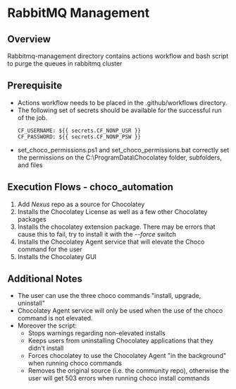 # RabbitMQ Management

## Overview
Rabbitmq-management directory contains actions workflow and bash script to purge the queues in rabbitmq cluster

## Prerequisite

* Actions workflow needs to be placed in the .github/workflows directory.
* The following set of secrets should be available for the successful run of the job.
  ```
  CF_USERNAME: ${{ secrets.CF_NONP_USR }} 
  CF_PASSWORD: ${{ secrets.CF_NONP_PSW }}
  ```
* set_choco_permissions.ps1 and set_choco_permissions.bat correctly set the permissions on the C:\ProgramData\Chocolatey folder, subfolders, and files

## Execution Flows - choco_automation
1. Add _Nexus_ repo as a source for Chocolatey
2. Installs the Chocolatey License as well as a few other Chocolatey packages
3. Installs the chocolatey extension package. There may be errors that cause this to fail, try to install it with the _--force_ switch
4. Installs the Chocolatey Agent service that will elevate the Choco command for the user
5. Installs the Chocolatey GUI

## Additional Notes
- The user can use the three choco commands "install, upgrade, uninstall"
- Chocolatey Agent service will only be used when the use of the choco command is not elevated.
- Moreover the script:
  - Stops warnings regarding non-elevated installs
  - Keeps users from uninstalling Chocolatey applications that they didn't install
  - Forces chocolatey to use the Chocolatey Agent "in the background" when running choco commands
  - Removes the original source (i.e. the community repo), otherwise the user will get 503 errors when running choco install commands
